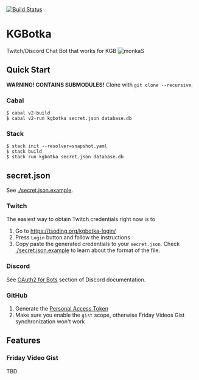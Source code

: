 [![Build Status](https://github.com/tsoding/kgbotka/workflows/CI/badge.svg)](https://github.com/tsoding/kgbotka/actions)

# KGBotka

Twitch/Discord Chat Bot that works for KGB ![monkaS](https://cdn.betterttv.net/emote/56e9f494fff3cc5c35e5287e/1x)

## Quick Start

**WARNING! CONTAINS SUBMODULES!** Clone with `git clone --recursive`.

### Cabal

```console
$ cabal v2-build
$ cabal v2-run kgbotka secret.json database.db
```

### Stack

```console
$ stack init --resolver=snapshot.yaml
$ stack build
$ stack run kgbotka secret.json database.db
```

## secret.json

See [./secret.json.example](./secret.json.example).

### Twitch

The easiest way to obtain Twitch credentials right now is to
1. Go to https://tsoding.org/kgbotka-login/
2. Press `Login` button and follow the instructions
3. Copy paste the generated credentials to your `secret.json`. 
   Check [./secret.json.example](./secret.json.example) to learn about
   the format of the file.

<!-- TODO: document how to generate credetials with a custom Twitch Application -->

### Discord

See [OAuth2 for Bots](https://discord.com/developers/docs/topics/oauth2#bots) section of Discord documentation.

### GitHub

1. Generate the [Personal Access Token](https://github.com/settings/tokens)
2. Make sure you enable the `gist` scope, otherwise Friday Videos Gist synchronization won't work

## Features

### Friday Video Gist

TBD
<!-- TODO(#224): document Friday Video Gist synchronization feature -->
